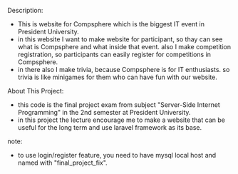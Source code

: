 Description:
  - This is website for Compsphere which is the biggest IT event in President University.
  - in this website I want to make website for participant, so thay can see what is Compsphere and what inside that event. also I make competition registration, so participants can easily register for competitions in Compsphere.
  - in there also I make trivia, because Compsphere is for IT enthusiasts. so trivia is like minigames for them who can have fun with our website.

About This Project:
  - this code is the final project exam from subject "Server-Side Internet Programming" in the 2nd semester at President University.
  - in this project the lecture encourage me to make a website that can be useful for the long term and use laravel framework as its base.

note:
  - to use login/register feature, you need to have mysql local host and named with "final_project_fix".
